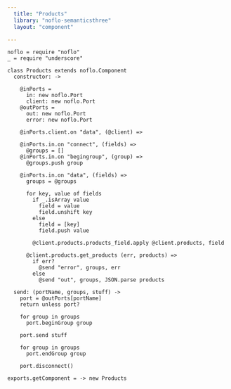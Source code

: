 ```yaml
---
  title: "Products"
  library: "noflo-semanticsthree"
  layout: "component"

---
```


    noflo = require "noflo"
    _ = require "underscore"
    
    class Products extends noflo.Component
      constructor: ->
    
        @inPorts =
          in: new noflo.Port
          client: new noflo.Port
        @outPorts =
          out: new noflo.Port
          error: new noflo.Port
    
        @inPorts.client.on "data", (@client) =>
    
        @inPorts.in.on "connect", (fields) =>
          @groups = []
        @inPorts.in.on "begingroup", (group) =>
          @groups.push group
    
        @inPorts.in.on "data", (fields) =>
          groups = @groups
    
          for key, value of fields
            if _.isArray value
              field = value
              field.unshift key
            else
              field = [key]
              field.push value
    
            @client.products.products_field.apply @client.products, field
    
          @client.products.get_products (err, products) =>
            if err?
              @send "error", groups, err
            else
              @send "out", groups, JSON.parse products
    
      send: (portName, groups, stuff) ->
        port = @outPorts[portName]
        return unless port?
    
        for group in groups
          port.beginGroup group
    
        port.send stuff
    
        for group in groups
          port.endGroup group
    
        port.disconnect()
    
    exports.getComponent = -> new Products
    
